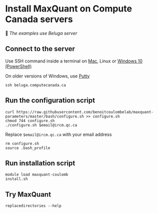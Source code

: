# Install MaxQuant on Compute Canada servers

:memo: *The examples use Beluga server*

## Connect to the server

Use SSH command inside a terminal on [Mac](https://support.apple.com/en-ca/guide/terminal/apd5265185d-f365-44cb-8b09-71a064a42125/mac), Linux or [Windows 10 (PowerShell)](https://www.howtogeek.com/662611/9-ways-to-open-powershell-in-windows-10/)

On older versions of Windows, use [Putty](https://www.putty.org)

```
ssh beluga.computecanada.ca
```

## Run the configuration script

```
curl https://raw.githubusercontent.com/benoitcoulombelab/maxquant-parameters/master/bash/configure.sh >> configure.sh
chmod 744 configure.sh
./configure.sh $email@ircm.qc.ca
```

Replace `$email@ircm.qc.ca` with your email address

```
rm configure.sh
source .bash_profile
```

## Run installation script

```
module load maxquant-coulomb
install.sh
```

## Try MaxQuant

```
replacedirectories --help
```
